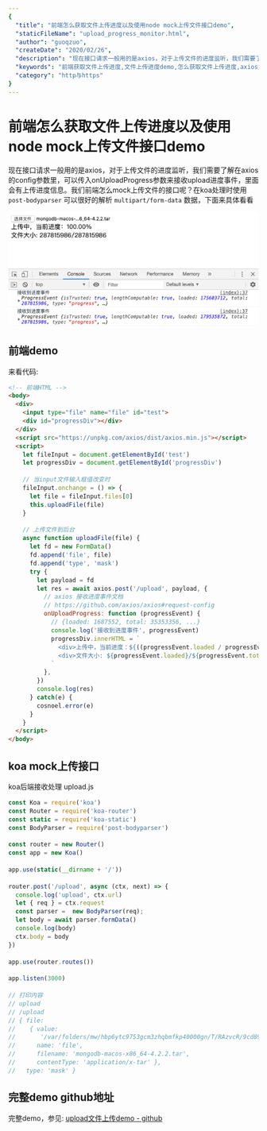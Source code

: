 ```yaml
---
{
  "title": "前端怎么获取文件上传进度以及使用node mock上传文件接口demo",
  "staticFileName": "upload_progress_monitor.html",
  "author": "guoqzuo",
  "createDate": "2020/02/26",
  "description": "现在接口请求一般用的是axios，对于上传文件的进度监听，我们需要了解在axios的config参数里，可以传入onUploadProgress参数来接收upload进度事件，里面会有上传进度信息。我们前端怎么mock上传文件的接口呢？在koa处理时使用 `post-bodyparser` 可以很好的解析 `multipart/form-data` 数据，下面来具体看看",
  "keywords": "前端获取文件上传进度,文件上传进度demo,怎么获取文件上传进度,axios文件上传进度监听,前端怎么mock上传文件接口",
  "category": "http与https"
}
---
```


# 前端怎么获取文件上传进度以及使用node mock上传文件接口demo

现在接口请求一般用的是axios，对于上传文件的进度监听，我们需要了解在axios的config参数里，可以传入onUploadProgress参数来接收upload进度事件，里面会有上传进度信息。我们前端怎么mock上传文件的接口呢？在koa处理时使用 `post-bodyparser` 可以很好的解析 `multipart/form-data` 数据，下面来具体看看

![node文件上传进度.png](../../../images/blog/node/node_upload.png)

## 前端demo
来看代码:

```html
<!-- 前端HTML -->
<body>
  <div>
    <input type="file" name="file" id="test">
    <div id="progressDiv"></div>
  </div>
  <script src="https://unpkg.com/axios/dist/axios.min.js"></script>
  <script>
    let fileInput = document.getElementById('test')
    let progressDiv = document.getElementById('progressDiv')

    // 当input文件输入框值改变时
    fileInput.onchange = () => {
      let file = fileInput.files[0]
      this.uploadFile(file)
    } 

    // 上传文件到后台
    async function uploadFile(file) {
      let fd = new FormData()
      fd.append('file', file)
      fd.append('type', 'mask')
      try {
        let payload = fd
        let res = await axios.post('/upload', payload, {
          // axios 接收进度事件文档
          // https://github.com/axios/axios#request-config
          onUploadProgress: function (progressEvent) {
            // {loaded: 1687552, total: 35353356, ...}
            console.log('接收到进度事件', progressEvent)
            progressDiv.innerHTML = `
              <div>上传中，当前进度：${((progressEvent.loaded / progressEvent.total) * 100).toFixed(2) }% </div> 
              <div>文件大小: ${progressEvent.loaded}/${progressEvent.total}
            `
          },
        })
        console.log(res)
      } catch(e) {
        cosnoel.error(e)
      }
    }
  </script>
</body>
```

## koa mock上传接口
koa后端接收处理 upload.js

```js
const Koa = require('koa')
const Router = require('koa-router')
const static = require('koa-static')
const BodyParser = require('post-bodyparser')

const router = new Router()
const app = new Koa()

app.use(static(__dirname + '/'))

router.post('/upload', async (ctx, next) => {
  console.log('upload', ctx.url)
  let { req } = ctx.request
  const parser =  new BodyParser(req);
  let body = await parser.formData()
  console.log(body)
  ctx.body = body
})

app.use(router.routes())

app.listen(3000)

// 打印内容
// upload
// /upload
// { file:
//    { value:
//       '/var/folders/mw/hbp6ytc9753gcm3zhqbmfkp40000gn/T/RAzvcR/9cd892b3-3243-4469-8cfa-ecbe2190a6ee.mongodb-macos-x86_64-4.2.2.tar',
//      name: 'file',
//      filename: 'mongodb-macos-x86_64-4.2.2.tar',
//      contentType: 'application/x-tar' },
//   type: 'mask' }
```

## 完整demo github地址
完整demo，参见: [upload文件上传demo - github](https://github.com/dev-zuo/fedemo/tree/master/src/DebugDemo/upload%E4%B8%8A%E4%BC%A0%E8%BF%9B%E5%BA%A6)